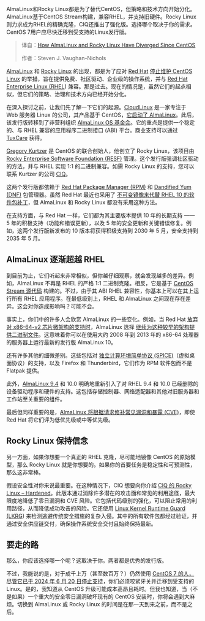 <!--
title: CentOS之后，AlmaLinux和Rocky Linux的差异演进
cover: https://cdn.thenewstack.io/media/2025/06/71926fa7-beth-macdonald-p3rs8j1thi4-unsplash-alma-rocky.jpg
summary: AlmaLinux和Rocky Linux都是为了替代CentOS，但策略和技术方向开始分化。AlmaLinux基于CentOS Stream构建，兼容RHEL，并支持旧硬件。Rocky Linux则力求成为RHEL的精确克隆，CIQ还推出了强化版。选择哪个取决于你的需求。CentOS 7用户应尽快迁移到受支持的Linux发行版。
-->

AlmaLinux和Rocky Linux都是为了替代CentOS，但策略和技术方向开始分化。AlmaLinux基于CentOS Stream构建，兼容RHEL，并支持旧硬件。Rocky Linux则力求成为RHEL的精确克隆，CIQ还推出了强化版。选择哪个取决于你的需求。CentOS 7用户应尽快迁移到受支持的Linux发行版。

> 译自：[How AlmaLinux and Rocky Linux Have Diverged Since CentOS](https://thenewstack.io/how-almalinux-and-rocky-linux-have-diverged-since-centos/)
> 
> 作者：Steven J. Vaughan-Nichols

[AlmaLinux](https://almalinux.org/) 和 [Rocky Linux](https://rockylinux.org/) 的出现，都是为了应对 [Red Hat](https://www.openshift.com/try?utm_content=inline+mention) [停止维护 CentOS Linux](https://thenewstack.io/red-hat-deprecates-linux-centos-in-favor-of-a-streaming-edition/) 的举措，旨在提供免费、社区驱动、企业级的操作系统，并与 [Red Hat Enterprise Linux (RHEL](https://www.redhat.com/en/technologies/linux-platforms/enterprise-linux)) 兼容。那是过去。现在的情况是，虽然它们的起点相似，但它们的策略、治理和技术方向已经开始分化。

在深入探讨之前，让我们先了解一下它们的起源。[CloudLinux](https://cloudlinux.com/) 是一家专注于 Web 服务器 Linux 的公司，其产品基于 CentOS，[它启动了 AlmaLinux](https://thenewstack.io/jack-aboutboul-how-almalinux-came-to-be-and-why-it-was-needed/)。此后，该发行版转移到了非营利组织 [AlmaLinux OS 基金会](https://almalinux.org/members/)。它的重点是提供一个稳定的、与 RHEL 兼容的应用程序二进制接口 (ABI) 平台。商业支持可以通过 [TuxCare](https://tuxcare.com/) 获得。

[Gregory Kurtzer](https://gmkurtzer.github.io/?utm_source=the+new+stack&utm_medium=referral&utm_content=inline-mention&utm_campaign=tns+platform) 是 CentOS 的联合创始人，他创立了 Rocky Linux，该项目由 [Rocky Enterprise Software Foundation (RESF)](https://www.resf.org/) 管理。这个发行版强调社区驱动的方法，并与 RHEL 实现 1:1 的二进制兼容。如需 Rocky Linux 的支持，您可以联系 Kurtzer 的公司 [CIQ](https://ciq.com/products/rocky-linux/)。

这两个发行版都依赖于 [Red Hat Package Manager (RPM)](https://rpm.org/) 和 [Dandified Yum (DNF)](https://opensource.com/article/18/8/guide-yum-dnf) 包管理器。虽然 Red Hat 最近也采用了 [不可变镜像来代替 RHEL 10 的软件包补丁](https://thenewstack.io/red-hat-enterprise-linux-10-an-ai-driven-quantum-ready-platform/)，但 AlmaLinux 和 Rocky Linux 都没有采用这种方法。

在支持方面，与 Red Hat 一样，它们都为其主要版本提供 10 年的长期支持 —— 5 年的积极支持（功能和错误更新），以及 5 年的安全更新和关键错误修复。例如，这两个发行版新发布的 10 版本将获得积极支持到 2030 年 5 月，安全支持到 2035 年 5 月。

## AlmaLinux 逐渐超越 RHEL

到目前为止，它们听起来非常相似，但你越仔细观察，就会发现越多的差异。例如，AlmaLinux 不再是 RHEL 的严格 1:1 二进制克隆。相反，它是基于 [CentOS Stream 源代码](https://gitlab.com/redhat/centos-stream?utm_source=opensourcewatch.beehiiv.com&utm_medium=referral&utm_campaign=almalinux-boosts-legacy-hardware-support-with-latest-linux-release) 构建的。不过，由于其 ABI RHEL 兼容性，你基本上可以在其上运行所有 RHEL 应用程序。在最低级别上，RHEL 和 AlmaLinux 之间现在存在差异。这会对你造成影响吗？可能不会。

事实上，你们中的许多人会欣赏 AlmaLinux 的一些变化。例如，当 Red Hat [放弃对 x86-64-v2 芯片微架构的支持时](https://developers.redhat.com/articles/2024/01/02/exploring-x86-64-v3-red-hat-enterprise-linux-10)，AlmaLinux 选择 [继续为这种较早的架构提供二进制文件](https://thenewstack.io/almalinux-10-beta-supports-older-x86-chipsets/)。这意味着你可以在使用大约 2008 年到 2013 年的 x86-64 处理器的服务器上运行最新的发行版 AlmaLinux 10。

还有许多其他的细微差别。这些包括对 [独立计算环境简单协议 (SPICE)](https://www.spice-space.org/)（虚拟桌面协议）的支持，以及 Firefox 和 Thunderbird，它们作为 RPM 软件包而不是 Flatpak 提供。

此外，[AlmaLinux 9.4](https://opensourcewatch.beehiiv.com/p/almalinux-boosts-legacy-hardware-support-latest-linux-release) 和 10.0 明确地重新引入了对 RHEL 9.4 和 10.0 已经删除的设备驱动程序和硬件的支持。这包括存储控制器、网络适配器和其他对旧服务器和工作站至关重要的组件。

最后但同样重要的是，[AlmaLinux 将根据请求修补常见漏洞和暴露 (CVE)](https://fossforce.com/2024/04/in-a-first-almalinux-patches-a-security-hole-that-remains-unpatched-in-upstream-rhel/)，即使 Red Hat 将它们评为低优先级或中等优先级。

## Rocky Linux 保持信念

另一方面，如果你想要一个真正的 RHEL 克隆，尽可能地镜像 CentOS 的原始模型，那么 Rocky Linux 就是你想要的。如果你的首要任务是稳定性和可预测性，那么这非常棒。

假设安全性对你来说最重要。在这种情况下，CIQ 想要向你介绍 [CIQ 的 Rocky Linux – Hardened](https://ciq.com/products/rocky-linux/hardened/)。此版本通过消除许多潜在的攻击面和常见的利用途径，最大限度地降低了零日漏洞和 CVE 风险。它包括代码级别的强化，可以阻止常用的利用路径，从而降低成功攻击的风险。它还使用 [Linux Kernel Runtime Guard (LKRG](https://lkrg.org/)) 来检测逃避传统安全措施的复杂入侵。其中的所有软件包都经过验证，并通过安全供应链交付，确保操作系统安全交付且始终保持最新。

## 要走的路

那么，你应该选择哪一个呢？这取决于你。两者都是优秀的发行版。

不过，我能说的是，对于成千上万（甚至数百万？）仍然使用 [CentOS 7 的人，尽管它已于 2024 年 6 月 20 日停止支持](https://opensourcewatch.beehiiv.com/p/centos-7s-end-life-sight-ready)，你们必须咬紧牙关并迁移到受支持的 Linux。是的，我知道从 CentOS 升级可能成本高昂且耗时。但我也知道，当（不是如果）一个重大的安全零日漏洞破坏现有的 CentOS 安装时，你将会遇到大麻烦。切换到 AlmaLinux 或 Rocky Linux 的时间是在那一天到来之前，而不是之后。